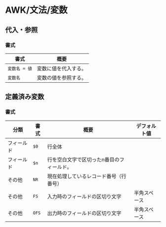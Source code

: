 # AWK/文法/変数

## 代入・参照

### 書式

| 書式          | 概要                 |
| ------------- | -------------------- |
| `変数名 = 値` | 変数に値を代入する。 |
| `変数名`      | 変数の値を参照する。 |

## 定義済み変数

### 書式

| 分類       | 書式  | 概要                                      | デフォルト値 |
| ---------- | ----- | ----------------------------------------- | ------------ |
| フィールド | `$0`  | 行全体                                    |              |
| フィールド | `$n`  | 行を空白文字で区切ったn番目のフィールド。 |              |
| その他     | `NR`  | 現在処理しているレコード番号（行番号）    |              |
| その他     | `FS`  | 入力時のフィールドの区切り文字            | 半角スペース |
| その他     | `OFS` | 出力時のフィールドの区切り文字            | 半角スペース |
